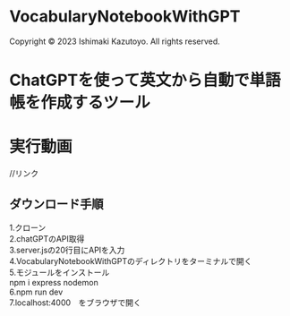 # VocabularyNotebookWithGPT
Copyright © 2023 Ishimaki Kazutoyo. All rights reserved.
# ChatGPTを使って英文から自動で単語帳を作成するツール
# 実行動画
//リンク
## ダウンロード手順<br>
1.クローン<br>
2.chatGPTのAPI取得<br>
3.server.jsの20行目にAPIを入力<br>
4.VocabularyNotebookWithGPTのディレクトリをターミナルで開く<br>
5.モジュールをインストール<br>
npm i express nodemon<br>
6.npm run dev<br>
7.localhost:4000　をブラウザで開く
